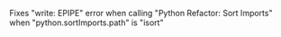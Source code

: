Fixes "write: EPIPE" error when calling "Python Refactor: Sort Imports" when
"python.sortImports.path" is "isort"
